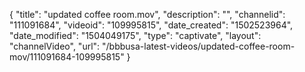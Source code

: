 {
    "title": "updated coffee room.mov",
    "description": "",
    "channelid": "111091684",
    "videoid": "109995815",
    "date_created": "1502523964",
    "date_modified": "1504049175",
    "type": "captivate",
    "layout": "channelVideo",
    "url": "\/bbbusa-latest-videos\/updated-coffee-room-mov\/111091684-109995815"
}